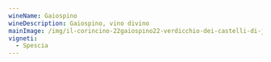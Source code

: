 ```yaml
---
wineName: Gaiospino
wineDescription: Gaiospino, vino divino
mainImage: /img/il-corincino-22gaiospino22-verdicchio-dei-castelli-di-jesi-2017.jpeg
vigneti:
  - Spescia
---
```

